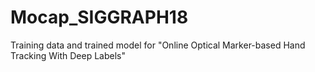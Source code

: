# Mocap_SIGGRAPH18
Training data and trained model for "Online Optical Marker-based Hand Tracking With Deep Labels"
